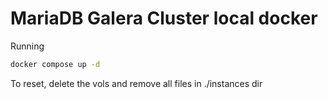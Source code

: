# MariaDB Galera Cluster local docker

Running

```bash
docker compose up -d
```

To reset, delete the vols and remove all files in ./instances dir
